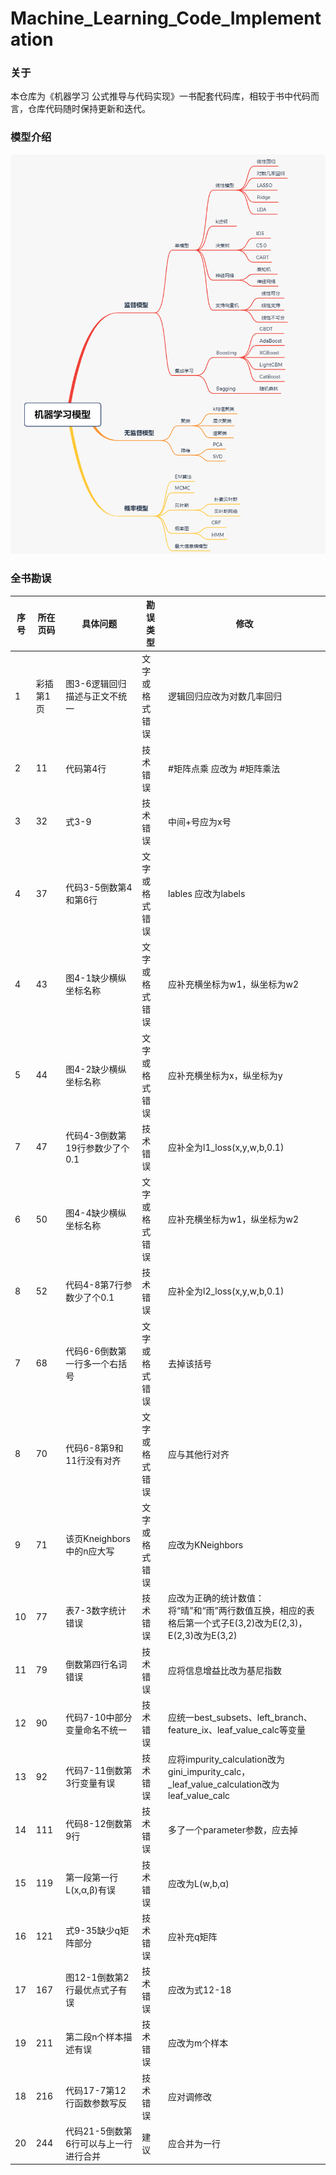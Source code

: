 # Machine_Learning_Code_Implementation

### 关于
本仓库为《机器学习 公式推导与代码实现》一书配套代码库，相较于书中代码而言，仓库代码随时保持更新和迭代。

### 模型介绍
![机器学习模型框架](./ml_xmind.png)

### 全书勘误
|  序号   | 所在页码  | 具体问题 | 勘误类型 | 修改 |
|  ----  | ----  | ----  | ----  | ----  |
| 1  | 彩插第1页 | 图3-6逻辑回归描述与正文不统一 | 文字或格式错误 | 逻辑回归应改为对数几率回归 |
| 2  | 11 | 代码第4行 | 技术错误 | #矩阵点乘 应改为 #矩阵乘法 |
| 3  | 32 | 式3-9 | 技术错误 | 中间+号应为x号 |
| 4  | 37 | 代码3-5倒数第4和第6行  | 文字或格式错误 | lables 应改为labels |
| 4  | 43 | 图4-1缺少横纵坐标名称 | 文字或格式错误 | 应补充横坐标为w1，纵坐标为w2 |
| 5  | 44 | 图4-2缺少横纵坐标名称 | 文字或格式错误 | 应补充横坐标为x，纵坐标为y |
| 7  | 47 | 代码4-3倒数第19行参数少了个0.1 | 技术错误 | 应补全为l1_loss(x,y,w,b,0.1) |
| 6  | 50 | 图4-4缺少横纵坐标名称 | 文字或格式错误 | 应补充横坐标为w1，纵坐标为w2 |
| 8  | 52 | 代码4-8第7行参数少了个0.1 | 技术错误 | 应补全为l2_loss(x,y,w,b,0.1) |
| 7  | 68 | 代码6-6倒数第一行多一个右括号 | 文字或格式错误 | 去掉该括号 |
| 8 | 70 | 代码6-8第9和11行没有对齐 | 文字或格式错误  | 应与其他行对齐 |
| 9 | 71 | 该页Kneighbors中的n应大写 | 文字或格式错误 | 应改为KNeighbors |
| 10 | 77 | 表7-3数字统计错误 | 技术错误 | 应改为正确的统计数值：将“晴”和“雨”两行数值互换，相应的表格后第一个式子E(3,2)改为E(2,3)，E(2,3)改为E(3,2) |
| 11 | 79 | 倒数第四行名词错误 | 技术错误 | 应将信息增益比改为基尼指数 |
| 12  | 90 | 代码7-10中部分变量命名不统一 | 技术错误 | 应统一best_subsets、left_branch、feature_ix、leaf_value_calc等变量 |
| 13  | 92 | 代码7-11倒数第3行变量有误 | 技术错误 | 应将impurity_calculation改为gini_impurity_calc，_leaf_value_calculation改为leaf_value_calc |
| 14  | 111 | 代码8-12倒数第9行  | 技术错误  | 多了一个parameter参数，应去掉  |
| 15  | 119 | 第一段第一行L(x,α,β)有误 | 技术错误  | 应改为L(w,b,α) |
| 16 | 121 | 式9-35缺少q矩阵部分  | 技术错误  | 应补充q矩阵 |
| 17  | 167 | 图12-1倒数第2行最优点式子有误 | 技术错误 | 应改为式12-18 |
| 19  | 211 | 第二段n个样本描述有误  | 技术错误 | 应改为m个样本|
| 18  | 216 | 代码17-7第12行函数参数写反 | 技术错误  | 应对调修改 |
| 20  | 244 | 代码21-5倒数第6行可以与上一行进行合并 | 建议 | 应合并为一行 |
